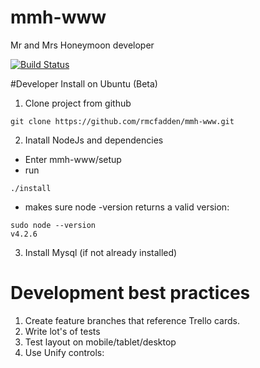 # mmh-www
Mr and Mrs Honeymoon developer

[![Build Status](https://travis-ci.org/rmcfadden/mmh-www.svg?branch=master)](https://travis-ci.org/rmcfadden/mmh-www)

#Developer Install on Ubuntu (Beta)
1. Clone project from github
```
git clone https://github.com/rmcfadden/mmh-www.git
```
2. Inatall NodeJs and dependencies
* Enter mmh-www/setup
*  run
```
./install
```
* makes sure node -version returns a valid version:
```
sudo node --version
v4.2.6
```

3. Install Mysql (if not already installed)

# Development best practices
1. Create feature branches that reference Trello cards.
2. Write lot's of tests
3. Test layout on mobile/tablet/desktop
4. Use Unify controls:


